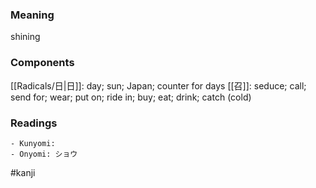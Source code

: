 ### Meaning

shining

### Components

[[Radicals/日|日]]: day; sun; Japan; counter for days [[召]]: seduce; call; send for; wear; put on; ride in; buy; eat; drink; catch (cold)

### Readings

```
- Kunyomi: 
- Onyomi: ショウ
```

#kanji